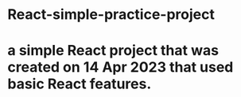 # React-simple-practice-project

# a simple React project that was created on 14 Apr 2023 that used basic React features.
